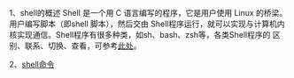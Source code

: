 1、shell的概述
    Shell 是一个用 C 语言编写的程序，它是用户使用 Linux 的桥梁。用户编写脚本（即shell 脚本），然后交由
Shell程序运行，就可以实现与计算机内核实现通信。Shell程序有很多种类，如sh、bash、zsh等，各类Shell程序的
区别、联系、切换、查看，可参考[此处](https://www.jianshu.com/p/a891af6f87e0)。

2、[shell命令](https://www.yuque.com/suokaximoduo/ldyco3/slizxm)   